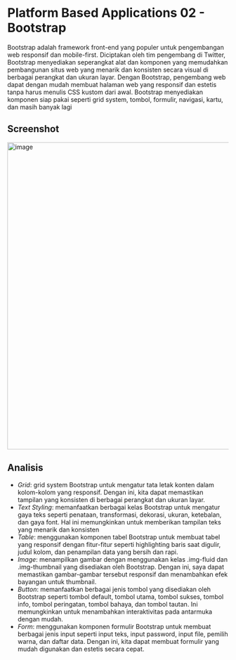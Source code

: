 # Platform Based Applications 02 - Bootstrap

Bootstrap adalah framework front-end yang populer untuk pengembangan web responsif dan mobile-first. Diciptakan oleh tim pengembang di Twitter, Bootstrap menyediakan seperangkat alat dan komponen yang memudahkan pembangunan situs web yang menarik dan konsisten secara visual di berbagai perangkat dan ukuran layar. Dengan Bootstrap, pengembang web dapat dengan mudah membuat halaman web yang responsif dan estetis tanpa harus menulis CSS kustom dari awal. Bootstrap menyediakan komponen siap pakai seperti grid system, tombol, formulir, navigasi, kartu, dan masih banyak lagi

## Screenshot
<img width="700" alt="image" src="https://github.com/dapraws/Tutorial-PlatformBasedApplications/assets/122019775/510e56cb-557f-4c02-9791-99359aea7169">

## Analisis

- _Grid_: grid system Bootstrap untuk mengatur tata letak konten dalam kolom-kolom yang responsif. Dengan ini, kita dapat memastikan tampilan yang konsisten di berbagai perangkat dan ukuran layar.
- _Text Styling_: memanfaatkan berbagai kelas Bootstrap untuk mengatur gaya teks seperti penataan, transformasi, dekorasi, ukuran, ketebalan, dan gaya font. Hal ini memungkinkan untuk memberikan tampilan teks yang menarik dan konsisten
- _Table_: menggunakan komponen tabel Bootstrap untuk membuat tabel yang responsif dengan fitur-fitur seperti highlighting baris saat digulir, judul kolom, dan penampilan data yang bersih dan rapi.
- _Image_: menampilkan gambar dengan menggunakan kelas .img-fluid dan .img-thumbnail yang disediakan oleh Bootstrap. Dengan ini, saya dapat memastikan gambar-gambar tersebut responsif dan menambahkan efek bayangan untuk thumbnail.
- _Button_: memanfaatkan berbagai jenis tombol yang disediakan oleh Bootstrap seperti tombol default, tombol utama, tombol sukses, tombol info, tombol peringatan, tombol bahaya, dan tombol tautan. Ini memungkinkan untuk menambahkan interaktivitas pada antarmuka dengan mudah.
- _Form_: menggunakan komponen formulir Bootstrap untuk membuat berbagai jenis input seperti input teks, input password, input file, pemilih warna, dan daftar data. Dengan ini, kita dapat membuat formulir yang mudah digunakan dan estetis secara cepat.
